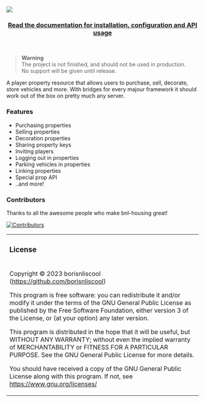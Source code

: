 <img src="https://i.imgur.com/efWK1Rc.png" align="center">

<h3 align=center>
    <a href="https://docs.boris.foo/bnl-housing/">Read the documentation for installation, configuration and API usage</a>
</h3>

<br>

> **Warning** <br>
> The project is not finished, and should not be used in production.<br>
> No support will be given until release.

A player property resource that allows users to purchase, sell, decorate, store vehicles and more. With bridges for every majour framework it should work out of the box on pretty much any server.

### Features

- Purchasing properties
- Selling properties
- Decoration properties
- Sharing property keys
- Inviting players
- Logging out in properties
- Parking vehicles in properties
- Linking properties
- Special prop API
- ..and more!

### Contributors

Thanks to all the awesome people who make bnl-housing great!

[![Contributors](https://contrib.rocks/image?repo=borisnliscool/bnl-housing)](https://github.com/borisnliscool/bnl-housing/graphs/contributors)

<table>
<tr><td><h3>License</h3></tr></td>
<tr><td>

Copyright © 2023 borisnliscool (https://github.com/borisnliscool)

This program is free software: you can redistribute it and/or modify
it under the terms of the GNU General Public License as published by
the Free Software Foundation, either version 3 of the License, or
(at your option) any later version.

This program is distributed in the hope that it will be useful,
but WITHOUT ANY WARRANTY; without even the implied warranty of
MERCHANTABILITY or FITNESS FOR A PARTICULAR PURPOSE. See the
GNU General Public License for more details.

You should have received a copy of the GNU General Public License
along with this program.
If not, see <https://www.gnu.org/licenses/>

</td></tr>
</table>

